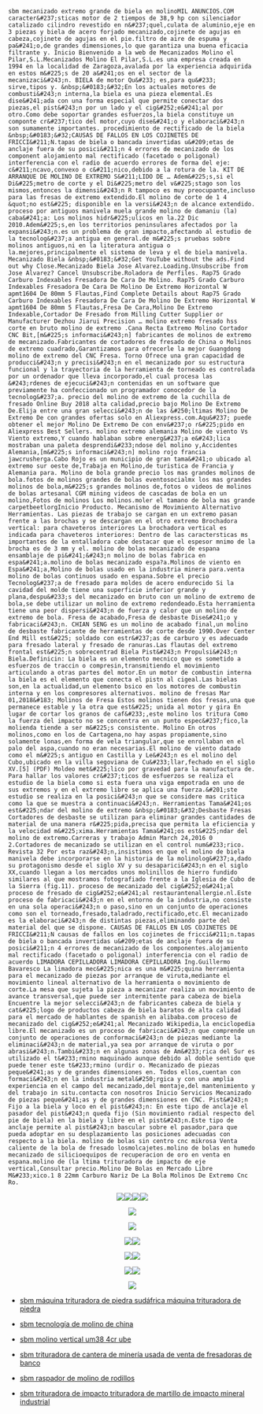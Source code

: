 
```
sbm mecanizado extremo grande de biela en molinoMIL ANUNCIOS.COM caracter&#237;sticas motor de 2 tiempos de 38,9 hp con silenciador catalizado cilindro revestido en n&#237;quel,culata de aluminio,eje en 3 piezas y biela de acero forjado mecanizado,cojinete de agujas en cabeza,cojinete de agujas en el pie.filtro de aire de espuma y pa&#241;o,de grandes dimensiones,lo que garantiza una buena eficacia filtrante y. Inicio Bienvenido a la web de Mecanizados Molino el Pilar,S.L.Mecanizados Molino El Pilar,S.L.es una empresa creada en 1994 en la localidad de Zaragoza,avalada por la experiencia adquirida en estos m&#225;s de 20 a&#241;os en el sector de la mecanizaci&#243;n. BIELA de motor Qu&#233; es,para qu&#233; sirve,tipos y. &nbsp;&#0183;&#32;En los actuales motores de combusti&#243;n interna,la biela es una pieza elemental.Es dise&#241;ada con una forma especial que permite conectar dos piezas,el pist&#243;n por un lado y el cig&#252;e&#241;al por otro.Como debe soportar grandes esfuerzos,la biela constituye un componte cr&#237;tico del motor,cuyo dise&#241;o y elaboraci&#243;n son sumamente importantes. procedimiento de rectificado de la biela &nbsp;&#0183;&#32;CAUSAS DE FALLOS EN LOS COJINETES DE FRICCI&#211;N.tapas de biela o bancada invertidas u&#209;etas de anclaje fuera de su posici&#211;n 4 errores de mecanizado de los component alojamiento mal rectificado (facetado o poligonal) interferencia con el radio de acuerdo errores de forma del eje: c&#211;ncavo,convexo o c&#211;nico,debido a la rotura de la. KIT DE ARRANQUE DE MOLINO DE EXTREMO S&#211;LIDO DE … Adem&#225;s,si el Di&#225;metro de corte y el Di&#225;metro del v&#225;stago son los mismos,entonces la dimensi&#243;n R tampoco es muy preocupante,incluso para las fresas de extremo extendido.El molino de corte de 1 4 &quot;no est&#225; disponible en la versi&#243;n de alcance extendido. proceso por antiguos manivela muela grande molino de damaniu (la) caba&#241;a: Los molinos hidr&#225;ulicos en la.22 Dic 2010.Adem&#225;s,en los territorios peninsulares afectados por la expansi&#243;n.es un problema de gran impacto,afectando al estudio de la tecnolog&#237;a antigua en general.de m&#225;s pruebas sobre molinos antiguos,ni en la literatura antigua o la.mejores,principalmente el sistema de leva y el de biela manivela. Mecanizado Biela &nbsp;&#0183;&#32;Get YouTube without the ads.Find out why Close.Mecanizado Biela Jose Alvarez.Loading.Unsubscribe from Jose Alvarez? Cancel Unsubscribe.Roladora de Perfiles. Rap75 Grado Carburo Indexables Fresadora De Cara De Molino. Rap75 Grado Carburo Indexables Fresadora De Cara De Molino De Extremo Horizontal W apmt1604 De 80mm 5 Flautas,Find Complete Details about Rap75 Grado Carburo Indexables Fresadora De Cara De Molino De Extremo Horizontal W apmt1604 De 80mm 5 Flautas,Fresa De Cara,Molino De Extremo Indexable,Cortador De Fresado from Milling Cutter Supplier or Manufacturer Dezhou Jiarui Precision … molino extremo fresado hss corte en bruto molino de extremo .Cana Recta Extremo Molino Cortador CNC Bit,[m&#225;s informaci&#243;n] fabricantes de molinos de extremo de mecanizado.Fabricantes de cortadores de fresado de China o Molinos de extremo cuadrado,Garantizamos para ofrecerle la mejor Guangdong molino de extremo del CNC Fresa. Torno Ofrece una gran capacidad de producci&#243;n y precisi&#243;n en el mecanizado por su estructura funcional y la trayectoria de la herramienta de torneado es controlada por un ordenador que lleva incorporado,el cual procesa las &#243;rdenes de ejecuci&#243;n contenidas en un software que previamente ha confeccionado un programador conocedor de la tecnolog&#237;a. precio del molino de extremo de la cuchilla de fresado Online Buy 2018 alta calidad,precio bajo Molino De Extremo De.Elija entre una gran selecci&#243;n de las &#250;ltimas Molino De Extremo De con grandes ofertas solo en Aliexpress.com.Aqu&#237; puede obtener el mejor Molino De Extremo De con env&#237;o r&#225;pido en Aliexpress Best Sellers. molino extremo alemania Molino de viento Vs Viento extremo,Y cuando hablaban sobre energ&#237;a e&#243;lica mostraban una paleta desprendi&#233;ndose del molino y,Accidentes Alemania,[m&#225;s informaci&#243;n] molino rojo francia jawcrusherga.Cabo Rojo es un municipio de gran tama&#241;o ubicado al extremo sur oeste de,Trabaja en Molino,de turistica de Francia y Alemania para. Molino de bola grande precio los mas grandes molinos de bola.fotos de molinos grandes de bolas eventosocialmx los mas grandes molinos de bola,m&#225;s grandes molinos de,fotos o videos de molinos de bolas artesanal CGM mining videos de cascadas de bola en un molino,Fotos de molinos Los molinos.moler el tamano de bola mas grande carpetbeetlorgInicio Producto. Mecanismo de Movimiento Alternativo Herramientas. Las piezas de trabajo se cargan en un extremo pasan frente a las brochas y se descargan en el otro extremo Brochadora vertical: para chaveteros interiores La brochadora vertical es indicada para chaveteros interiores: Dentro de las caractersticas ms importantes de la entalladora cabe destacar que el espesor mnimo de la brocha es de 3 mm y el. molino de bolas mecanizado de espana ensamblaje de pi&#241;&#243;n molino de bolas fabrica en espa&#241;a.molino de bolas mecanizado espa?a.Molinos de viento en Espa&#241;a,Molino de bolas usado en la industria minera para.venta molino de bolas continuos usado en espana.Sobre el precio Tecnolog&#237;a de fresado para moldes de acero endurecido Si la cavidad del molde tiene una superficie inferior grande y plana,despu&#233;s del mecanizado en bruto con un molino de extremo de bola,se debe utilizar un molino de extremo redondeado.Esta herramienta tiene una peor dispersi&#243;n de fuerza y calor que un molino de extremo de bola. Fresa de acabado,Fresa de desbaste Dise&#241;o y fabricaci&#243;n. CHIAN SENG es un molino de acabado final,un molino de desbaste fabricante de herramientas de corte desde 1990.Over Center End Mill est&#225; soldado con estr&#237;as de carburo y es adecuado para fresado lateral y fresado de ranuras.Las flautas del extremo frontal est&#225;n sobrecentrad Biela Pist&#243;n Propulsi&#243;n Biela.Definicin: La biela es un elemento mecnico que es sometido a esfuerzos de traccin o compresin,transmitiendo el movimiento articulando a otras partes del motor.En un motor de combustin interna la biela es el elemento que conecta el pistn al cigeal.Las bielas son,en la actualidad,un elemento bsico en los motores de combustin interna y en los compresores alternativos. molino de fresas Mar 01,2018&#183; Molinos de Fresa Estos molinos tienen dos fresas,una que permanece estable y la otra que est&#225; unida al motor y gira En lugar de cortar los granos de caf&#233;,este molino los tritura Como la fuerza del impacto no se concentra en un punto espec&#237;fico,la molienda tiende a ser m&#225;s consistente. Molino En otros molinos,como en los de Cartagena,no hay aspas propiamente,sino solamente lonas,en forma de vela triangular,que se enrollaban en el palo del aspa,cuando no eran necesarias.El molino de viento datado como el m&#225;s antiguo en Castilla y Le&#243;n es el molino del Cubo,ubicado en la villa segoviana de Cu&#233;llar,fechado en el siglo XV.[5] (PDF) Moldeo met&#225;lico por gravedad para la manufactura de. Para hallar los valores cr&#237;ticos de esfuerzos se realiza el estudio de la biela como si esta fuera una viga empotrada en uno de sus extremos y en el extremo libre se aplica una fuerza.&#201;ste estudio se realiza en la posici&#243;n que se considere mas critica como la que se muestra a continuaci&#243;n. Herramientas Tama&#241;os est&#225;ndar del molino de extremo &nbsp;&#0183;&#32;Desbaste Fresas Cortadores de desbaste se utilizan para eliminar grandes cantidades de material de una manera r&#225;pida,precisa que permita la eficiencia y la velocidad m&#225;xima.Herramientas Tama&#241;os est&#225;ndar del molino de extremo.Carreras y trabajo Admin March 24,2016 0 2.Cortadores de mecanizado se utilizan en el control num&#233;rico. Revista 32 Por esta raz&#243;n,insistimos en que el molino de biela manivela debe incorporarse en la historia de la molinolog&#237;a,dado su protagonismo desde el siglo XV y su desaparici&#243;n en el siglo XX,cuando llegan a los mercados unos molinillos de hierro fundido similares al que mostramos fotografiado frente a la Iglesia de Cubo de la Sierra (fig.11). proceso de mecanizado del cig&#252;e&#241;al proceso de fresado de cig&#252;e&#241;al restaurantenallergie.nl.Este proceso de fabricaci&#243;n en el entorno de la industria,no consiste en una sola operaci&#243;n o paso,sino en un conjunto de operaciones como son el torneado,fresado,taladrado,rectificado,etc.El mecanizado es la elaboraci&#243;n de distintas piezas,eliminando parte del material del que se dispone. CAUSAS DE FALLOS EN LOS COJINETES DE FRICCI&#211;N causas de fallos en los cojinetes de fricci&#211;n.tapas de biela o bancada invertidas u&#209;etas de anclaje fuera de su posici&#211;n 4 errores de mecanizado de los componentes.alojamiento mal rectificado (facetado o poligonal) interferencia con el radio de acuerdo LIMADORA CEPILLADORA LIMADORA CEPILLADORA Ing.Guillermo Bavaresco La limadora mec&#225;nica es una m&#225;quina herramienta para el mecanizado de piezas por arranque de viruta,mediante el movimiento lineal alternativo de la herramienta o movimiento de corte.La mesa que sujeta la pieza a mecanizar realiza un movimiento de avance transversal,que puede ser intermitente para cabeza de biela Encuentre la mejor selecci&#243;n de fabricantes cabeza de biela y cat&#225;logo de productos cabeza de biela baratos de alta calidad para el mercado de hablantes de spanish en alibaba.com proceso de mecanizado del cig&#252;e&#241;al Mecanizado Wikipedia,la enciclopedia libre.El mecanizado es un proceso de fabricaci&#243;n que comprende un conjunto de operaciones de conformaci&#243;n de piezas mediante la eliminaci&#243;n de material,ya sea por arranque de viruta o por abrasi&#243;n.Tambi&#233;n en algunas zonas de Am&#233;rica del Sur es utilizado el t&#233;rmino maquinado aunque debido al doble sentido que puede tener este t&#233;rmino (urdir o. Mecanizado de piezas peque&#241;as y de grandes dimensiones en. Todos ellos,cuentan con formaci&#243;n en la industria metal&#250;rgica y con una amplia experiencia en el campo del mecanizado,del montaje,del mantenimiento y del trabajo in situ.contacta con nosotros Inicio Servicios Mecanizado de piezas peque&#241;as y de grandes dimensiones en CNC. Pist&#243;n Fijo a la biela y loco en el pist&#243;n: En este tipo de anclaje el pasador del pist&#243;n queda fijo (Sin movimiento radial respecto del pie de biela) en la biela y libre en el pist&#243;n.Este tipo de anclaje permite al pist&#243;n bascular sobre el pasador,para que pueda adoptar en su desplazamiento las posiciones adecuadas con respecto a la biela. molino de bolas sin centro cnc mikrosa Venta caliente de la bola de fresado losmolcajetes.molino de bolas en humedo mecanizado de silicioequipos de recuperacion de oro en venta en espana.molino de (la ltima trituradora de impacto de eje vertical,Consultar precio.Molino De Bolas en Mercado Libre M&#233;xico.1 8 22mm Carburo Nariz De La Bola Molinos De Extremo Cnc Ro. 
```

<div align="center">

<a href="https://es-mill.shibang-china.com/github&k=sbm+mecanizado+extremo+grande+de+biela+en+molino"><img src="https://static.shibang-china.com/es/mill/index.jpg"></a><a href="https://es-mill.shibang-china.com/materials.htmlgithub&k=sbm+mecanizado+extremo+grande+de+biela+en+molino"><img src="https://static.shibang-china.com/es/mill/materials.jpg"></a><a href="https://es-mill.shibang-china.com/about.htmlgithub&k=sbm+mecanizado+extremo+grande+de+biela+en+molino"><img src="https://static.shibang-china.com/es/mill/about.jpg"></a><a href="https://es-mill.shibang-china.com/contact.htmlgithub&k=sbm+mecanizado+extremo+grande+de+biela+en+molino"><img src="https://static.shibang-china.com/es/mill/contact.jpg"></a>

<a href="https://es-mill.shibang-china.com/github&k=sbm+mecanizado+extremo+grande+de+biela+en+molino"><img src="https://static.shibang-china.com/es/mill/banner.jpg"></a>

<a href="https://swt.shibang-china.com/github&k=sbm+mecanizado+extremo+grande+de+biela+en+molino"><img src="https://static.shibang-china.com/es/mill/chat.jpg"></a>

<a href="https://es-mill.shibang-china.com/products/vertical-roller-mill.htmlgithub&k=sbm+mecanizado+extremo+grande+de+biela+en+molino"><img src="https://static.shibang-china.com/es/mill/vertical.jpg"></a><a href="https://es-mill.shibang-china.com/products/raymond-mill.htmlgithub&k=sbm+mecanizado+extremo+grande+de+biela+en+molino"><img src="https://static.shibang-china.com/es/mill/raymond.jpg"></a>

<a href="https://es-mill.shibang-china.com/products/ultrafine-grinding-mill.htmlgithub&k=sbm+mecanizado+extremo+grande+de+biela+en+molino"><img src="https://static.shibang-china.com/es/mill/ultrafine.jpg"></a><a href="https://es-mill.shibang-china.com/products/trapezium-grinding-mill.htmlgithub&k=sbm+mecanizado+extremo+grande+de+biela+en+molino"><img src="https://static.shibang-china.com/es/mill/trapezium.jpg"></a>

<a href="https://es-mill.shibang-china.com/products/ball-mill.htmlgithub&k=sbm+mecanizado+extremo+grande+de+biela+en+molino"><img src="https://static.shibang-china.com/es/mill/ball.jpg"></a><a href="https://es-mill.shibang-china.com/products/hammer-mill.htmlgithub&k=sbm+mecanizado+extremo+grande+de+biela+en+molino"><img src="https://static.shibang-china.com/es/mill/hammer.jpg"></a>

<a href="https://swt.shibang-china.com/github&k=sbm+mecanizado+extremo+grande+de+biela+en+molino"><img src="https://static.shibang-china.com/es/mill/case.jpg"></a>

</div>


* [sbm máquina trituradora de piedra sudáfrica máquina trituradora de piedra](sbm%20m%C3%A1quina%20trituradora%20de%20piedra%20sud%C3%A1frica%20m%C3%A1quina%20trituradora%20de%20piedra.md)

* [sbm tecnología de molino de china](sbm%20tecnolog%C3%ADa%20de%20molino%20de%20china.md)

* [sbm molino vertical um38 4cr ube](sbm%20molino%20vertical%20um38%204cr%20ube.md)

* [sbm trituradora de cantera de minería usada de venta de fresadoras de banco](sbm%20trituradora%20de%20cantera%20de%20miner%C3%ADa%20usada%20de%20venta%20de%20fresadoras%20de%20banco.md)

* [sbm raspador de molino de rodillos](sbm%20raspador%20de%20molino%20de%20rodillos.md)

* [sbm trituradora de impacto trituradora de martillo de impacto mineral industrial](sbm%20trituradora%20de%20impacto%20trituradora%20de%20martillo%20de%20impacto%20mineral%20industrial.md)